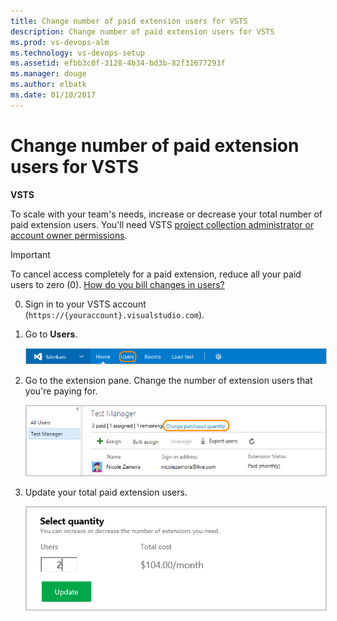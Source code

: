 ```yaml
---
title: Change number of paid extension users for VSTS
description: Change number of paid extension users for VSTS
ms.prod: vs-devops-alm
ms.technology: vs-devops-setup
ms.assetid: efbb3c0f-3128-4b34-bd3b-82f31677293f 
ms.manager: douge
ms.author: elbatk
ms.date: 01/10/2017
---
```


# Change number of paid extension users for VSTS

**VSTS**


To scale with your team's needs, increase or decrease your total number of paid extension users.
You'll need VSTS 
[project collection administrator or account owner permissions](../accounts/faq-add-delete-users.md#find-owner). 

> [!IMPORTANT]
> To cancel access completely for a paid extension, 
> reduce all your paid users to zero (0). 
> [How do you bill changes in users?](../marketplace/faq-extensions.md#bill-period)

0.	Sign in to your VSTS account 
(```https://{youraccount}.visualstudio.com```).

0. Go to **Users**.

	<img alt="Go to Users" src="../_shared/_img/users-hub-updated-ui.png" style="border: 1px solid #CCCCCC" />

0.	Go to the extension pane. 
Change the number of extension users that you're paying for.

	<img alt="Edit your total paid extension users" src="_img/assign-extensions/extension-add-users.png" style="border: 1px solid #CCCCCC" />

0.	Update your total paid extension users.

	<img alt="Update total paid extension users" src="_img/assign-extensions/update-paid-users.png" style="border: 1px solid #CCCCCC" />


